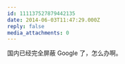 ```yaml
---
id: 111137527879442135
date: 2014-06-03T11:47:29.000Z
reply: false
media_attachments: 0
---
```


国内已经完全屏蔽 Google 了，怎么办啊。

